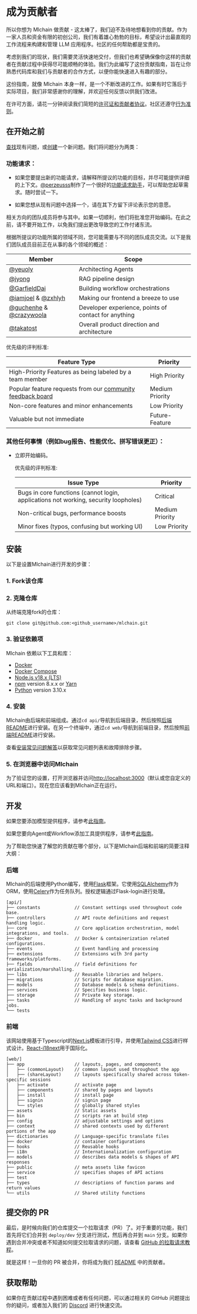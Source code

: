 # 成为贡献者

所以你想为 Mlchain 做贡献 - 这太棒了，我们迫不及待地想看到你的贡献。作为一家人员和资金有限的初创公司，我们有着雄心勃勃的目标，希望设计出最直观的工作流程来构建和管理 LLM 应用程序。社区的任何帮助都是宝贵的。

考虑到我们的现状，我们需要灵活快速地交付，但我们也希望确保像你这样的贡献者在贡献过程中获得尽可能顺畅的体验。我们为此编写了这份贡献指南，旨在让你熟悉代码库和我们与贡献者的合作方式，以便你能快速进入有趣的部分。

这份指南，就像 Mlchain 本身一样，是一个不断改进的工作。如果有时它落后于实际项目，我们非常感谢你的理解，并欢迎任何反馈以供我们改进。

在许可方面，请花一分钟阅读我们简短的[许可证和贡献者协议](https://github.com/mlchain/mlchain/blob/main/LICENSE)。社区还遵守[行为准则](https://github.com/mlchain/.github/blob/main/CODE_OF_CONDUCT.md)。

## 在开始之前

[查找](https://github.com/mlchain/mlchain/issues?q=is:issue+is:closed)现有问题，或[创建](https://github.com/mlchain/mlchain/issues/new/choose)一个新问题。我们将问题分为两类：

### 功能请求：

* 如果您要提出新的功能请求，请解释所提议的功能的目标，并尽可能提供详细的上下文。[@perzeusss](https://github.com/perzeuss)制作了一个很好的[功能请求助手](https://umlchain.app/chat/MK2kVSnw1gakVwMX)，可以帮助您起草需求。随时尝试一下。

* 如果您想从现有问题中选择一个，请在其下方留下评论表示您的意愿。

相关方向的团队成员将参与其中。如果一切顺利，他们将批准您开始编码。在此之前，请不要开始工作，以免我们提出更改导致您的工作付诸东流。

根据所提议的功能所属的领域不同，您可能需要与不同的团队成员交流。以下是我们团队成员目前正在从事的各个领域的概述：

  | Member                                                       | Scope                                                |
  | ------------------------------------------------------------ | ---------------------------------------------------- |
  | [@yeuoly](https://github.com/Yeuoly)                         | Architecting Agents                                  |
  | [@jyong](https://github.com/JohnJyong)                       | RAG pipeline design                                  |
  | [@GarfieldDai](https://github.com/GarfieldDai)               | Building workflow orchestrations                     |
  | [@iamjoel](https://github.com/iamjoel) & [@zxhlyh](https://github.com/zxhlyh) | Making our frontend a breeze to use                  |
  | [@guchenhe](https://github.com/guchenhe) & [@crazywoola](https://github.com/crazywoola) | Developer experience, points of contact for anything |
  | [@takatost](https://github.com/takatost)                     | Overall product direction and architecture           |

  优先级的评判标准:

| Feature Type                                                 | Priority        |
| ------------------------------------------------------------ | --------------- |
| High-Priority Features as being labeled by a team member     | High Priority   |
| Popular feature requests from our [community feedback board](https://github.com/mlchain/mlchain/discussions/categories/ideas) | Medium Priority |
| Non-core features and minor enhancements                     | Low Priority    |
| Valuable but not immediate                                   | Future-Feature  |

### 其他任何事情（例如bug报告、性能优化、拼写错误更正）：
* 立即开始编码。

  优先级的评判标准:

  | Issue Type                                                   | Priority        |
  | ------------------------------------------------------------ | --------------- |
  | Bugs in core functions (cannot login, applications not working, security loopholes) | Critical        |
  | Non-critical bugs, performance boosts                        | Medium Priority |
  | Minor fixes (typos, confusing but working UI)                | Low Priority    |


## 安装

以下是设置Mlchain进行开发的步骤：

### 1. Fork该仓库

### 2. 克隆仓库

从终端克隆fork的仓库：

```
git clone git@github.com:<github_username>/mlchain.git
```

### 3. 验证依赖项

Mlchain 依赖以下工具和库：

- [Docker](https://www.docker.com/)
- [Docker Compose](https://docs.docker.com/compose/install/)
- [Node.js v18.x (LTS)](http://nodejs.org)
- [npm](https://www.npmjs.com/) version 8.x.x or [Yarn](https://yarnpkg.com/)
- [Python](https://www.python.org/) version 3.10.x

### 4. 安装

Mlchain由后端和前端组成。通过`cd api/`导航到后端目录，然后按照[后端README](https://github.com/mlchain/mlchain/blob/main/api/README.md)进行安装。在另一个终端中，通过`cd web/`导航到前端目录，然后按照[前端README](https://github.com/mlchain/mlchain/blob/main/web/README.md)进行安装。

查看[安装常见问题解答](https://docs.mlchain.khulnasoft.com/v/zh-hans/learn-more/faq/install-faq)以获取常见问题列表和故障排除步骤。

### 5. 在浏览器中访问Mlchain

为了验证您的设置，打开浏览器并访问[http://localhost:3000](http://localhost:3000)（默认或您自定义的URL和端口）。现在您应该看到Mlchain正在运行。

## 开发

如果您要添加模型提供程序，请参考[此指南](https://github.com/mlchain/mlchain/blob/main/api/core/model_runtime/README.md)。

如果您要向Agent或Workflow添加工具提供程序，请参考[此指南](https://github.com/mlchain/mlchain/blob/main/api/core/tools/README_CN.md)。

为了帮助您快速了解您的贡献在哪个部分，以下是Mlchain后端和前端的简要注释大纲：

### 后端

Mlchain的后端使用Python编写，使用[Flask](https://flask.palletsprojects.com/en/3.0.x/)框架。它使用[SQLAlchemy](https://www.sqlalchemy.org/)作为ORM，使用[Celery](https://docs.celeryq.dev/en/stable/getting-started/introduction.html)作为任务队列。授权逻辑通过Flask-login进行处理。

```
[api/]
├── constants             // Constant settings used throughout code base.
├── controllers           // API route definitions and request handling logic.           
├── core                  // Core application orchestration, model integrations, and tools.
├── docker                // Docker & containerization related configurations.
├── events                // Event handling and processing
├── extensions            // Extensions with 3rd party frameworks/platforms.
├── fields                // field definitions for serialization/marshalling.
├── libs                  // Reusable libraries and helpers.
├── migrations            // Scripts for database migration.
├── models                // Database models & schema definitions.
├── services              // Specifies business logic.
├── storage               // Private key storage.      
├── tasks                 // Handling of async tasks and background jobs.
└── tests
```

### 前端

该网站使用基于Typescript的[Next.js](https://nextjs.org/)模板进行引导，并使用[Tailwind CSS](https://tailwindcss.com/)进行样式设计。[React-i18next](https://react.i18next.com/)用于国际化。

```
[web/]
├── app                   // layouts, pages, and components
│   ├── (commonLayout)    // common layout used throughout the app
│   ├── (shareLayout)     // layouts specifically shared across token-specific sessions 
│   ├── activate          // activate page
│   ├── components        // shared by pages and layouts
│   ├── install           // install page
│   ├── signin            // signin page
│   └── styles            // globally shared styles
├── assets                // Static assets
├── bin                   // scripts ran at build step
├── config                // adjustable settings and options 
├── context               // shared contexts used by different portions of the app
├── dictionaries          // Language-specific translate files 
├── docker                // container configurations
├── hooks                 // Reusable hooks
├── i18n                  // Internationalization configuration
├── models                // describes data models & shapes of API responses
├── public                // meta assets like favicon
├── service               // specifies shapes of API actions
├── test                  
├── types                 // descriptions of function params and return values
└── utils                 // Shared utility functions
```

## 提交你的 PR

最后，是时候向我们的仓库提交一个拉取请求（PR）了。对于重要的功能，我们首先将它们合并到 `deploy/dev` 分支进行测试，然后再合并到 `main` 分支。如果你遇到合并冲突或者不知道如何提交拉取请求的问题，请查看 [GitHub 的拉取请求教程](https://docs.github.com/en/pull-requests/collaborating-with-pull-requests)。

就是这样！一旦你的 PR 被合并，你将成为我们 [README](https://github.com/mlchain/mlchain/blob/main/README_CN.md) 中的贡献者。

## 获取帮助

如果你在贡献过程中遇到困难或者有任何问题，可以通过相关的 GitHub 问题提出你的疑问，或者加入我们的 [Discord](https://discord.gg/AhzKf7dNgk) 进行快速交流。